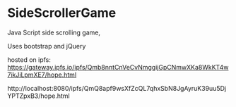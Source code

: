 # SideScrollerGame
Java Script side scrolling game,

Uses bootstrap and jQuery

hosted on ipfs: https://gateway.ipfs.io/ipfs/Qmb8nntCnVeCvNmggijGpCNmwXKa8WkKT4w7ikJiLpmXE7/hope.html

http://localhost:8080/ipfs/QmQ8apf9wsXfZcQL7qhxSbN8JgAyruK39uu5DjYPTZpxB3/hope.html
